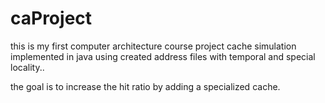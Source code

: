# caProject
this is my first computer architecture course project
cache simulation implemented in java using created address files with temporal and special locality..


the goal is to increase the hit ratio by adding a specialized cache.
